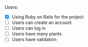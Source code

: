 Users:
- [x] Using Ruby on Rails for the project
- [ ] Users can create an account
- [ ] Users can log in 
- [ ] Users have many plants
- [ ] Users have validation 